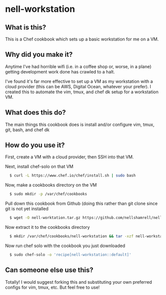 # nell-workstation

## What is this?

This is a Chef cookbook which sets up a basic workstation for me on a VM.

## Why did you make it?

Anytime I've had horrible wifi (i.e. in a coffee shop or, worse, in a plane) getting development work done has crawled to a halt.

I've found it's far more effective to set up a VM as my workstation with a cloud provider (this can be AWS, Digital Ocean, whatever your prefer).  I created this to automate the vim, tmux, and chef dk setup for a workstation VM.

## What does this do?

The main things this cookbook does is install and/or configure vim, tmux, git, bash, and chef dk

## How do you use it?

First, create a VM with a cloud provider, then SSH into that VM.

Next, install chef-solo on that VM

```bash
  $ curl -L https://www.chef.io/chef/install.sh | sudo bash
```

Now, make a cookbooks directory on the VM

```bash
  $ sudo mkdir -p /var/chef/cookbooks
```

Pull down this cookbook from Github (doing this rather than git clone since git is not yet installed

```bash
  $ wget -O nell-worktation.tar.gz https://github.com/nellshamrell/nell-workstation/tarball/master
```

Now extract it to the cookbooks directory

```bash
  $ mkdir /var/chef/cookbooks/nell-workstation && tar -xzf nell-workstation.tar.gz -C /var/chef/cookbooks/nell-workstation --strip-components 1
```

Now run chef solo with the cookbook you just downloaded

```bash
  $ sudo chef-solo -o 'recipe[nell-workstation::default]'
```

## Can someone else use this?

Totally!  I would suggest forking this and substituting your own preferred configs for vim, tmux, etc. But feel free to use!

